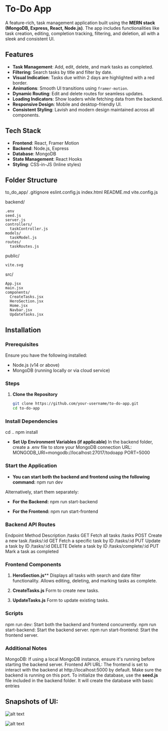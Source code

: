 # To-Do App

A feature-rich, task management application built using the **MERN stack (MongoDB, Express, React, Node.js)**. The app includes functionalities like task creation, editing, completion tracking, filtering, and deletion, all with a sleek and consistent UI.

## Features

* **Task Management**: Add, edit, delete, and mark tasks as completed.
* **Filtering**: Search tasks by title and filter by date.
* **Visual Indication**: Tasks due within 2 days are highlighted with a red border.
* **Animations**: Smooth UI transitions using `framer-motion`.
* **Dynamic Routing**: Edit and delete routes for seamless updates.
* **Loading Indicators**: Show loaders while fetching data from the backend.
* **Responsive Design**: Mobile and desktop-friendly UI.
* **Consistent Styling**: Lavish and modern design maintained across all components.

## Tech Stack

* **Frontend**: React, Framer Motion
* **Backend**: Node.js, Express
* **Database**: MongoDB
* **State Management**: React Hooks
* **Styling**: CSS-in-JS (Inline styles)

## Folder Structure

to_do_app/
  .gitignore
  eslint.config.js
  index.html
  README.md
  vite.config.js
  
  backend/

    .env
    seed.js
    server.js
    controllers/
      taskController.js
    models/
      taskModel.js
    routes/
      taskRoutes.js

  public/

    vite.svg

  src/

    App.jsx
    main.jsx
    components/
      CreateTasks.jsx
      HeroSection.jsx
      Home.jsx
      Navbar.jsx
      UpdateTasks.jsx

## Installation

### Prerequisites

Ensure you have the following installed:

* Node.js (v14 or above)
* MongoDB (running locally or via cloud service)

### Steps

1. **Clone the Repository**

   ```bash
   git clone https://github.com/your-username/to-do-app.git
   cd to-do-app

### Install Dependencies

cd ..
npm install
* **Set Up Environment Variables (if applicable)**
In the backend folder, create a .env file to store your MongoDB connection URL:
MONGODB_URI=mongodb://localhost:27017/todoapp
PORT=5000

### Start the Application

* **You can start both the backend and frontend using the following command:**
npm run dev

Alternatively, start them separately:

* **For the Backend:**
npm run start-backend

* **For the Frontend:**
npm run start-frontend

### Backend API Routes

Endpoint	       Method	  Description
/tasks	             GET	  Fetch all tasks
/tasks	             POST	  Create a new task
/tasks/:id	         GET	  Fetch a specific task by ID
/tasks/:id	         PUT	  Update a task by ID
/tasks/:id	         DELETE	  Delete a task by ID
/tasks/complete/:id	 PUT	  Mark a task as completed

### Frontend Components

1. **HeroSection.js****
Displays all tasks with search and date filter functionality.
Allows editing, deleting, and marking tasks as complete.

2. **CreateTasks.js**
Form to create new tasks.

3. **UpdateTasks.js**
Form to update existing tasks.

### Scripts

npm run dev: Start both the backend and frontend concurrently.
npm run start-backend: Start the backend server.
npm run start-frontend: Start the frontend server.

### Additional Notes

MongoDB: If using a local MongoDB instance, ensure it's running before starting the backend server.
Frontend API URL: The frontend is set to interact with the backend at http://localhost:5000 by default. Make sure the backend is running on this port.
To initialize the database, use the **seed.js** file included in the backend folder. It will create the database with basic entries


## Snapshots of UI:
![alt text](image-2.png)

![alt text](image-3.png)